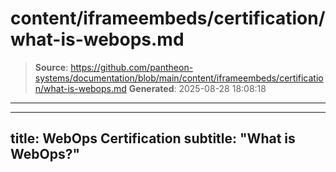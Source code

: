 # content/iframeembeds/certification/what-is-webops.md

> **Source**: https://github.com/pantheon-systems/documentation/blob/main/content/iframeembeds/certification/what-is-webops.md
> **Generated**: 2025-08-28 18:08:18

---

---
title: WebOps Certification
subtitle: "What is WebOps?"
---

<Partial file="certification-guide/what-is-webops.md" />
